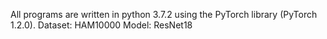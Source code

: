 
All programs are written in python 3.7.2 using the PyTorch library (PyTorch 1.2.0).
Dataset: HAM10000
Model: ResNet18
